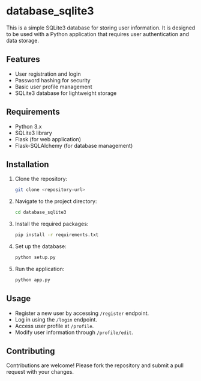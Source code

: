 # database_sqlite3
This is a simple SQLite3 database for storing user information.
It is designed to be used with a Python application that requires user authentication and data storage.
## Features
- User registration and login
- Password hashing for security
- Basic user profile management
- SQLite3 database for lightweight storage 
## Requirements
- Python 3.x
- SQLite3 library
- Flask (for web application)
- Flask-SQLAlchemy (for database management)
## Installation     
1. Clone the repository:
   ```bash
   git clone <repository-url>
   ```
2. Navigate to the project directory:
   ```bash
   cd database_sqlite3
   ```
3. Install the required packages:
   ```bash
   pip install -r requirements.txt
   ```  
4. Set up the database:
   ```bash
   python setup.py
   ```
5. Run the application:
   ```bash
   python app.py
   ```
## Usage
- Register a new user by accessing `/register` endpoint.
- Log in using the `/login` endpoint.
- Access user profile at `/profile`.
- Modify user information through `/profile/edit`.
## Contributing
Contributions are welcome! Please fork the repository and submit a pull request with your changes.